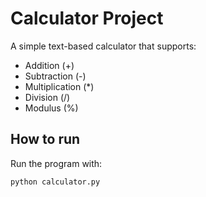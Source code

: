 # Calculator Project

A simple text-based calculator that supports:
- Addition (+)
- Subtraction (-)
- Multiplication (*)
- Division (/)
- Modulus (%)

## How to run
Run the program with:
```bash
python calculator.py
